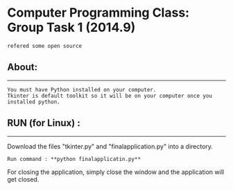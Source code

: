 # Computer Programming Class: Group Task 1 (2014.9)

```
refered some open source 
```

## About:
-------------
    You must have Python installed on your computer.
    Tkinter is default toolkit so it will be on your computer once you installed python.  
 

## RUN (for Linux) : 
------------------

Download the files "tkinter.py" and "finalapplication.py"	into a directory.

    Run command : **python finalapplicatin.py**
    
For closing the application, simply close the window and the application will get closed.


